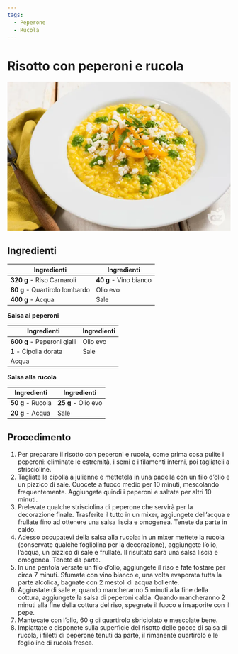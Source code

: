 ```yaml
---
tags:
  - Peperone
  - Rucola
---
```

# Risotto con peperoni e rucola

![](../../img/Risotto-con-peperoni-e-rucola.webp)

## Ingredienti

| Ingredienti                  | Ingredienti             |
| ---------------------------- | ----------------------- |
| **320 g** - Riso Carnaroli | **40 g** - Vino bianco |
| **80 g** - Quartirolo lombardo | Olio evo |
| **400 g** - Acqua | Sale |

**Salsa ai peperoni**

| Ingredienti                  | Ingredienti             |
| ---------------------------- | ----------------------- |
| **600 g** - Peperoni gialli | Olio evo |
| **1** - Cipolla dorata | Sale |
| Acqua | |

**Salsa alla rucola**

| Ingredienti                  | Ingredienti             |
| ---------------------------- | ----------------------- |
| **50 g** - Rucola | **25 g** - Olio evo |
| **20 g** - Acqua | Sale |

## Procedimento

1. Per preparare il risotto con peperoni e rucola, come prima cosa pulite i peperoni: eliminate le estremità, i semi e i filamenti interni, poi tagliateli a striscioline.
1. Tagliate la cipolla a julienne e mettetela in una padella con un filo d’olio e un pizzico di sale. Cuocete a fuoco medio per 10 minuti, mescolando frequentemente. Aggiungete quindi i peperoni e saltate per altri 10 minuti.
1. Prelevate qualche strisciolina di peperone che servirà per la decorazione finale. Trasferite il tutto in un mixer, aggiungete dell’acqua e frullate fino ad ottenere una salsa liscia e omogenea. Tenete da parte in caldo.
1. Adesso occupatevi della salsa alla rucola: in un mixer mettete la rucola (conservate qualche fogliolina per la decorazione), aggiungete l’olio, l’acqua, un pizzico di sale e frullate. Il risultato sarà una salsa liscia e omogenea. Tenete da parte.
1. In una pentola versate un filo d’olio, aggiungete il riso e fate tostare per circa 7 minuti. Sfumate con vino bianco e, una volta evaporata tutta la parte alcolica, bagnate con 2 mestoli di acqua bollente.
1. Aggiustate di sale e, quando mancheranno 5 minuti alla fine della cottura, aggiungete la salsa di peperoni calda. Quando mancheranno 2 minuti alla fine della cottura del riso, spegnete il fuoco e insaporite con il pepe.
1. Mantecate con l’olio, 60 g di quartirolo sbriciolato e mescolate bene.
1. Impiattate e disponete sulla superficie del risotto delle gocce di salsa di rucola, i filetti di peperone tenuti da parte, il rimanente quartirolo e le foglioline di rucola fresca.

